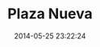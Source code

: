 --- 
layout: entry
title: Plaza Nueva
location: Seville, Spain
date_taken: May 2014
camera: Leica M9
lens: Leica Elmarit-M 28mm f/2.8 Asph
image: GRS-20140509-173836
date: 2014-05-25 23:22:24
category: notebook
excerpt:
tags: [50 to 70 years, bw, hat, man, mirrored, pinstripe, shades, suit, sunglasses, tie, vanity, walk, white]
---